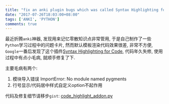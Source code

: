 ```yaml
---
title: "fix an anki plugin bugs which was called Syntax Highlighting for Code"
date: "2017-07-26T18:03:00+08:00"
tags: ['ANKI', 'PYTHON']
comments: true
---
```



最近折腾`anki`神器, 发现用来记忆零散知识点非常管用, 于是自己制作了一些`Python`学习过程中的问题卡片, 然而默认模板渲染代码效果很差, 非常不方便, `Google`一番后发现了这个插件[Syntax Highlighting for Code](https://ankiweb.net/shared/info/1463041493), 代码年久失修, 使用过程中有点小毛病, 就顺手修复了下.

主要毛病有两个:

1. 模块导入错误 ImportError: No module named pygments
2. 行号显示/代码居中样式自定义option不起作用

代码及修复细节请移步`gist`: [code_highlight_addon.py](https://gist.github.com/ferstar/61dbec4e74bcc725172ec46e546c65e1)